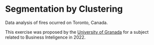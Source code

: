 # Segmentation by Clustering
Data analysis of fires ocurred on Toronto, Canada.

This exercise was proposed by the [University of Granada](https://www.ugr.university/) for a subject related to Business Inteligence in 2022.
